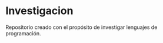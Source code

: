 Investigacion
=============

Repositorio creado con el propósito de investigar lenguajes de programación.
